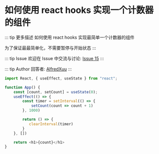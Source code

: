 # 如何使用 react hooks 实现一个计数器的组件

::: tip 更多描述 
 如何使用 react hooks 实现最简单一个计数器的组件

为了保证最最简单化，不需要暂停与开始状态 
:::

::: tip Issue 
 欢迎在 Issue 中交流与讨论: [Issue 15](https://github.com/shfshanyue/Daily-Question/issues/15) 
:::

::: tip Author 
回答者: [AlfredXuu](https://github.com/AlfredXuu) 
:::

```js
import React, { useEffect, useState } from "react";

function App() {
    const [count, setCount] = useState(0);
    useEffect(() => {
        const timer = setInterval(() => {
            setCount(count => count + 1)
        }, 1000)

        return () => {
           clearInterval(timer)
        }
    }, [])

    return <h1>{count}</h1>
}
```
